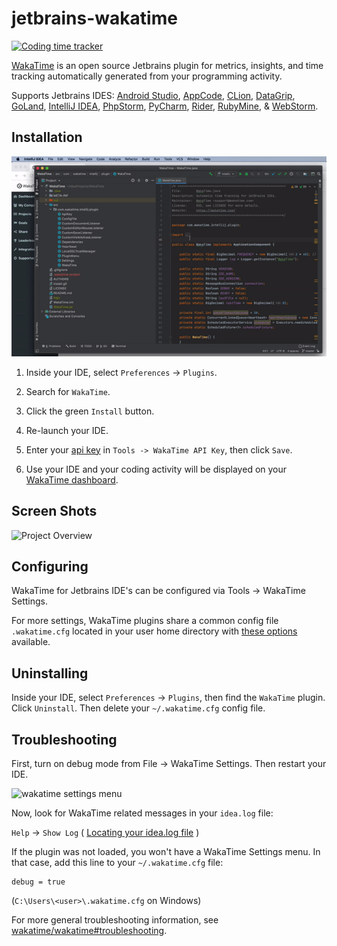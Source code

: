 # jetbrains-wakatime

[![Coding time tracker](https://wakatime.com/badge/github/wakatime/jetbrains-wakatime.svg)](https://wakatime.com/badge/github/wakatime/jetbrains-wakatime)

[WakaTime][wakatime] is an open source Jetbrains plugin for metrics, insights, and time tracking automatically generated from your programming activity.

Supports Jetbrains IDES:
[Android Studio][android studio], [AppCode][appcode], [CLion][clion], [DataGrip][datagrip], [GoLand][goland], [IntelliJ IDEA][wakatime], [PhpStorm][phpstorm], [PyCharm][pycharm], [Rider][rider], [RubyMine][rubymine], & [WebStorm][webstorm].


## Installation

![install](./install.gif)

1. Inside your IDE, select `Preferences` -> `Plugins`.

2. Search for `WakaTime`.

3. Click the green `Install` button.

4. Re-launch your IDE.

5. Enter your [api key](https://wakatime.com/settings#apikey) in `Tools -> WakaTime API Key`, then click `Save`.

6. Use your IDE and your coding activity will be displayed on your [WakaTime dashboard](https://wakatime.com).


## Screen Shots

![Project Overview](https://wakatime.com/static/img/ScreenShots/Screen-Shot-2016-03-21.png)


## Configuring

WakaTime for Jetbrains IDE's can be configured via Tools -> WakaTime Settings.

For more settings, WakaTime plugins share a common config file `.wakatime.cfg` located in your user home directory with [these options](https://github.com/wakatime/wakatime#configuring) available.


## Uninstalling

Inside your IDE, select `Preferences` -> `Plugins`, then find the `WakaTime` plugin. Click `Uninstall`. Then delete your `~/.wakatime.cfg` config file.


## Troubleshooting

First, turn on debug mode from File -> WakaTime Settings. Then restart your IDE.

![wakatime settings menu](https://wakatime.com/static/img/ScreenShots/jetbrains-wakatime-menu.png?v=1)

Now, look for WakaTime related messages in your `idea.log` file:

`Help` -> `Show Log` ( [Locating your idea.log file](https://intellij-support.jetbrains.com/hc/en-us/articles/207241085-Locating-IDE-log-files) )

If the plugin was not loaded, you won't have a WakaTime Settings menu.
In that case, add this line to your `~/.wakatime.cfg` file:

    debug = true

(`C:\Users\<user>\.wakatime.cfg` on Windows)

For more general troubleshooting information, see [wakatime/wakatime#troubleshooting](https://github.com/wakatime/wakatime#troubleshooting).

[wakatime]: https://wakatime.com/intellij-idea
[android studio]: https://wakatime.com/android-studio
[appcode]: https://wakatime.com/appcode
[clion]: https://wakatime.com/clion
[datagrip]: https://wakatime.com/datagrip
[goland]: https://wakatime.com/goland
[phpstorm]: https://wakatime.com/phpstorm
[pycharm]: https://wakatime.com/pycharm
[rider]: https://wakatime.com/rider
[rubymine]: https://wakatime.com/rubymine
[webstorm]: https://wakatime.com/webstorm
